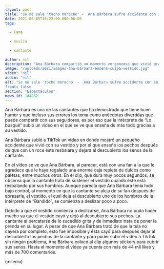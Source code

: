 ```yaml
---
layout: post
title: "Se me sale 'tocho morocho' -  Ana Bárbara sufre accidente con su vestido y enseña de más"
date: 2021-06-05T16:22:00.000-06:00
tags:
  
  - Fama
  
  - musica
  
  - cantante
  
author: nil
description: "Ana Bárbara compartió un momento vergonzoso que vivió gracias a que accidente que tuvo con un vestido; esto pasó. "
image: "/uploads/2021/images-ana-barbara-ensena-culpa-vestido.jpg"
video: "nil"
audio: "nil"
alt: "Se me sale 'tocho morocho' -  Ana Bárbara sufre accidente con su vestido y enseña de más"
front: false
section: "Espectáculos"
news_id: 184852
---
```


Ana Bárbara es una de las cantantes que ha demostrado que tiene buen humor y que incluso sus errores los toma como anécdotas divertidas que puede compartir con sus seguidores, es por eso que la intérprete de “Lo busqué” subió un video en el que se ve que enseña de más todo gracias a su vestido. 

Ana Bárbara subió a TikTok un video en donde mostró un pequeño accidente que vivió con su vestido y por el que enseñó los pechos después de que con un roce éste resbalara y dejara al descubierto los senos de la cantante. 

En el video se ve que Ana Bárbara, al parecer, está con una fan a la que le agradece que le haya regalado una enorme caja repleta de dulces como paletas, entre muchos otros. En el clip, que dura muy pocos segundos, se observa que la cantante trata de sostener el vestido cuando éste está resbalando por sus hombros. Aunque parecía que Ana Bárbara tenía todo bajo control, al momento en que la cantante se aleja de su fan después de abrazarla, el vestido, el cual deja al descubierto uno de los hombros de la intérprete de “Bandido”, se comienza a deslizar poco a poco. 

Debido a que el vestido comienza a deslizarse, Ana Bárbara no pudo hacer mucho ya que el vestido cayó y dejó al descubierto sus pechos. La cantante al percatarse de lo sucedido grita y de inmediato trata de poner la prenda en su lugar. A pesar de que Ana Bárbara trató de que la tela no cayera por completo, esto fue imposible y ésta cayó para después dejar al descubierto los pechos de la cantante y para poder subir el video a TikTok sin ningún problema, Ana Bárbara colocó al clip algunos stickers para cubrir sus senos. Hasta el momento el video ya cuenta con más de 44 mil likes y más de 700 comentarios. 

(milenio)